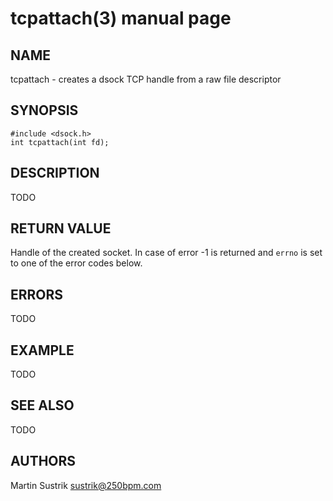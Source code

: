 # tcpattach(3) manual page

## NAME

tcpattach - creates a dsock TCP handle from a raw file descriptor

## SYNOPSIS

```
#include <dsock.h>
int tcpattach(int fd);
```

## DESCRIPTION

TODO

## RETURN VALUE

Handle of the created socket. In case of error -1 is returned and `errno` is set to one of the error codes below.

## ERRORS

TODO

## EXAMPLE

TODO

## SEE ALSO

TODO

## AUTHORS

Martin Sustrik <sustrik@250bpm.com>

